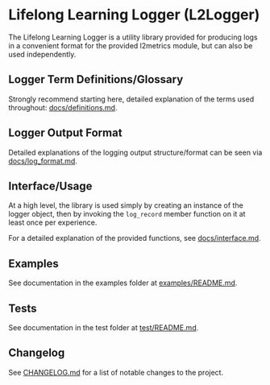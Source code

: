 # Lifelong Learning Logger (L2Logger)

The Lifelong Learning Logger is a utility library provided for
producing logs in a convenient format for the provided l2metrics module,
but can also be used independently.

## Logger Term Definitions/Glossary

Strongly recommend starting here, detailed explanation of the terms used
throughout: [docs/definitions.md](./docs/definitions.md).

## Logger Output Format

Detailed explanations of the logging output structure/format can be seen via
[docs/log_format.md](./docs/log_format.md).

## Interface/Usage

At a high level, the library is used simply by creating an
instance of the logger object, then by invoking the `log_record`
 member function on it at least once per experience.

For a detailed explanation of the provided functions, see
[docs/interface.md](./docs/interface.md).

## Examples

See documentation in the examples folder at [examples/README.md](./examples/README.md).

## Tests

See documentation in the test folder at [test/README.md](./test/README.md).

## Changelog

See [CHANGELOG.md](./CHANGELOG.md) for a list of notable changes to the
project.
